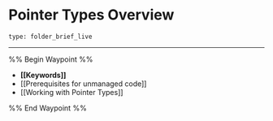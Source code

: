 # Pointer Types Overview
 
```ccard
type: folder_brief_live
```
 
---

%% Begin Waypoint %%
- **[[Keywords]]**
- [[Prerequisites for unmanaged code]]
- [[Working with Pointer Types]]

%% End Waypoint %%